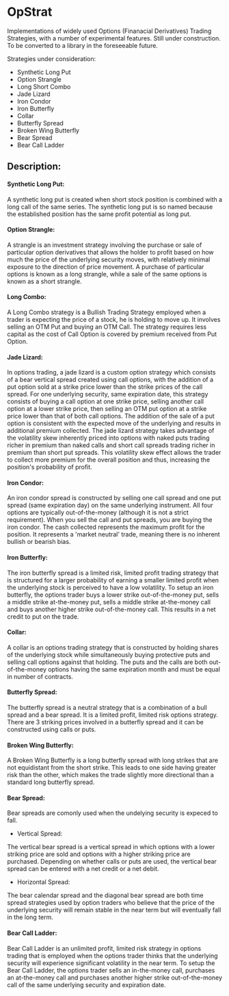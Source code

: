 # OpStrat
Implementations of  widely used Options (Finanacial Derivatives) Trading Strategies, with a number of experimental features. Still under construction. To be converted to a library in the foreseeable future.


Strategies under consideration:

* Synthetic Long Put
* Option Strangle
* Long Short Combo
* Jade Lizard
* Iron Condor
* Iron Butterfly
* Collar
* Butterfly Spread
* Broken Wing Butterfly
* Bear Spread
* Bear Call Ladder

## Description:

#### Synthetic Long Put:

A synthetic long put is created when short stock position is combined with a long call of the same series.
The synthetic long put is so named because the established position has the same profit potential as long put.

#### Option Strangle:

A strangle is an investment strategy involving the purchase or sale of particular option derivatives that allows the holder to profit based on how much the price of the underlying security moves, with relatively minimal exposure to the direction of price movement. A purchase of particular options is known as a long strangle, while a sale of the same options is known as a short strangle.

#### Long Combo:

A Long Combo strategy is a Bullish Trading Strategy employed when a trader is expecting the price of a stock, he is holding to move up. It involves selling an OTM Put and buying an OTM Call. The strategy requires less capital as the cost of Call Option is covered by premium received from Put Option.

#### Jade Lizard:

In options trading, a jade lizard is a custom option strategy which consists of a bear vertical spread created using call options, with the addition of a put option sold at a strike price lower than the strike prices of the call spread. For one underlying security, same expiration date, this strategy consists of buying a call option at one strike price, selling another call option at a lower strike price, then selling an OTM put option at a strike price lower than that of both call options. The addition of the sale of a put option is consistent with the expected move of the underlying and results in additional premium collected. The jade lizard strategy takes advantage of the volatility skew inherently priced into options with naked puts trading richer in premium than naked calls and short call spreads trading richer in premium than short put spreads. This volatility skew effect allows the trader to collect more premium for the overall position and thus, increasing the position's probability of profit. 

#### Iron Condor:

An iron condor spread is constructed by selling one call spread and one put spread (same expiration day) on the same underlying instrument.
All four options are typically out-of-the-money (although it is not a strict requirement). When you sell the call and put spreads, you are buying the iron condor. The cash collected represents the maximum profit for the position.
It represents a 'market neutral' trade, meaning there is no inherent bullish or bearish bias.

#### Iron Butterfly:

The iron butterfly spread is a limited risk, limited profit trading strategy that is structured for a larger probability of earning a smaller limited profit when the underlying stock is perceived to have a low volatility. To setup an iron butterfly, the options trader buys a lower strike out-of-the-money put, sells a middle strike at-the-money put, sells a middle strike at-the-money call and buys another higher strike out-of-the-money call. This results in a net credit to put on the trade. 

#### Collar:

A collar is an options trading strategy that is constructed by holding shares of the underlying stock while simultaneously buying protective puts and selling call options against that holding. The puts and the calls are both out-of-the-money options having the same expiration month and must be equal in number of contracts. 

#### Butterfly Spread:

The butterfly spread is a neutral strategy that is a combination of a bull spread and a bear spread. It is a limited profit, limited risk options strategy. There are 3 striking prices involved in a butterfly spread and it can be constructed using calls or puts.

#### Broken Wing Butterfly:

A Broken Wing Butterfly is a long butterfly spread with long strikes that are not equidistant from the short strike. This leads to one side having greater risk than the other, which makes the trade slightly more directional than a standard long butterfly spread.

#### Bear Spread:

Bear spreads are comonly used when the undelying security is expeced to fall.

* Vertical Spread:

The vertical bear spread is a vertical spread in which options with a lower striking price are sold and options with a higher striking price are purchased. Depending on whether calls or puts are used, the vertical bear spread can be entered with a net credit or a net debit.

* Horizontal Spread:

The bear calendar spread and the diagonal bear spread are both time spread strategies used by option traders who believe that the price of the underlying security will remain stable in the near term but will eventually fall in the long term.

#### Bear Call Ladder:

Bear Call Ladder is an unlimited profit, limited risk strategy in options trading that is employed when the options trader thinks that the underlying security will experience significant volatility in the near term. To setup the Bear Call Ladder, the options trader sells an in-the-money call, purchases an at-the-money call and purchases another higher strike out-of-the-money call of the same underlying security and expiration date.

